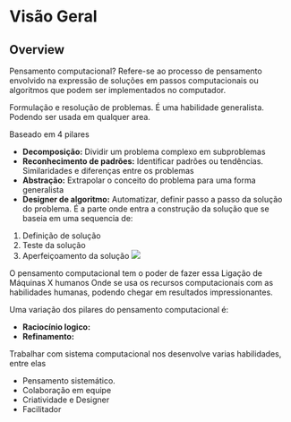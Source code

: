 # Visão Geral

## Overview
Pensamento computacional?
Refere-se ao processo de pensamento envolvido na expressão de soluções 
em passos computacionais ou algoritmos que podem ser implementados no 
computador.

Formulação e resolução de problemas.
É uma habilidade generalista. Podendo ser usada em qualquer area.

Baseado em 4 pilares
- **Decomposição:** Dividir um problema complexo em subproblemas
- **Reconhecimento de padrões:** Identificar padrões ou tendências. Similaridades
e diferenças entre os problemas
- **Abstração:** Extrapolar o conceito do problema para uma forma generalista
- **Designer de algoritmo:** Automatizar, definir passo a passo da solução do
problema. É a parte onde entra a construção da solução que se baseia em uma sequencia
de: 
 1. Definição de solução
 2. Teste da solução
 3. Aperfeiçoamento da solução
 ![](/docs/assets/img/ex_ciclo_solucao_problema.png)

O pensamento computacional tem o poder de fazer essa Ligação de Máquinas X humanos
Onde se usa os recursos computacionais com as habilidades humanas, podendo chegar
em resultados impressionantes.


Uma variação dos pilares do pensamento computacional é:
- **Raciocínio logico:**
- **Refinamento:**

Trabalhar com sistema computacional nos desenvolve varias habilidades, entre elas
- Pensamento sistemático.
- Colaboração em equipe
- Criatividade e Designer
- Facilitador
